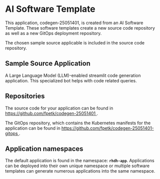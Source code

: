 # AI Software Template

This application, codegen-25051401, is created from an AI Software Template. These software templates create a new source code repository as well as a new GitOps deployment repository.

The chosen sample source applicable is included in the source code repository.

## Sample Source Application

A Large Language Model (LLM)-enabled streamlit code generation application. This specialized bot helps with code related queries.

## Repositories

The source code for your application can be found in [https://github.com/fpetk/codegen-25051401 ](https://github.com/fpetk/codegen-25051401 ).
 
The GitOps repository, which contains the Kubernetes manifests for the application can be found in 
[https://github.com/fpetk/codegen-25051401-gitops ](https://github.com/fpetk/codegen-25051401-gitops ). 

## Application namespaces 

The default application is found in the namespace: **`rhdh-app`**. Applications can be deployed into their own unique namespace or multiple software templates can generate numerous applications into the same namespace.
